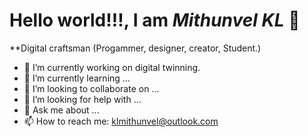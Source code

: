 <h1><strong>Hello world!!!, I am <em>Mithunvel KL</em> </strong>🤠</h1>

**Digital craftsman (Progammer, designer, creator, Student.)

- 🔭 I’m currently working on digital twinning.
- 🌱 I’m currently learning ...
- 👯 I’m looking to collaborate on ...
- 🤔 I’m looking for help with ...
- 💬 Ask me about ...
- 📫 How to reach me: klmithunvel@outlook.com


